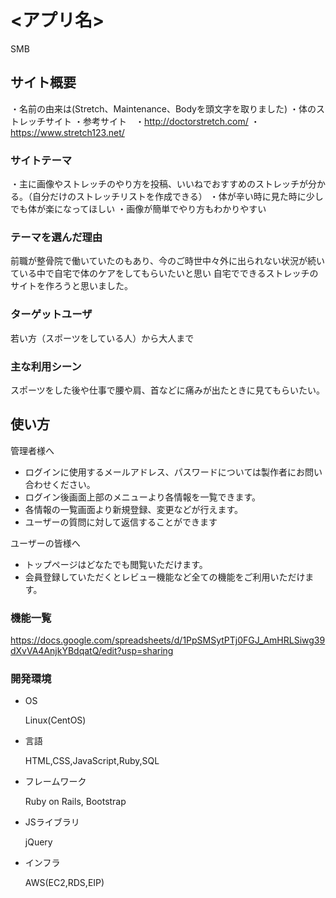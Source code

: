 # <アプリ名>
SMB
## サイト概要
・名前の由来は(Stretch、Maintenance、Bodyを頭文字を取りました)
・体のストレッチサイト
・参考サイト　・http://doctorstretch.com/
            ・https://www.stretch123.net/

### サイトテーマ
・主に画像やストレッチのやり方を投稿、いいねでおすすめのストレッチが分かる。（自分だけのストレッチリストを作成できる）
・体が辛い時に見た時に少しでも体が楽になってほしい
・画像が簡単でやり方もわかりやすい

### テーマを選んだ理由
前職が整骨院で働いていたのもあり、今のご時世中々外に出られない状況が続いている中で自宅で体のケアをしてもらいたいと思い
自宅でできるストレッチのサイトを作ろうと思いました。

### ターゲットユーザ
若い方（スポーツをしている人）から大人まで

### 主な利用シーン
スポーツをした後や仕事で腰や肩、首などに痛みが出たときに見てもらいたい。


## 使い方

管理者様へ
- ログインに使用するメールアドレス、パスワードについては製作者にお問い合わせください。
- ログイン後画面上部のメニューより各情報を一覧できます。
- 各情報の一覧画面より新規登録、変更などが行えます。
- ユーザーの質問に対して返信することができます

ユーザーの皆様へ
- トップページはどなたでも閲覧いただけます。
- 会員登録していただくとレビュー機能など全ての機能をご利用いただけます。


### 機能一覧
https://docs.google.com/spreadsheets/d/1PpSMSytPTj0FGJ_AmHRLSiwg39dXvVA4AnjkYBdqatQ/edit?usp=sharing

### 開発環境
- OS

    Linux(CentOS)

- 言語

    HTML,CSS,JavaScript,Ruby,SQL

- フレームワーク

    Ruby on Rails,
    Bootstrap

- JSライブラリ

    jQuery

- インフラ

    AWS(EC2,RDS,EIP)

